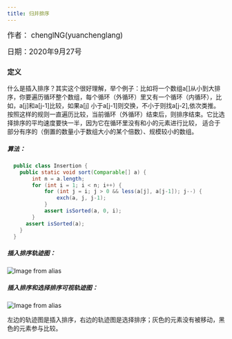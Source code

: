 ```yaml
---
title: 归并排序
---
```


<big>作者： chenglNG(yuanchenglang)</big>

<big>日期：2020年9月27号</big>

### 定义

什么是插入排序？其实这个很好理解，举个例子：比如将一个数组a[]从小到大排序，你要遍历循环整个数组，每个循环（外循环）里又有一个循环（内循环），比如，a[j]和a[j-1]比较，如果a[j]
小于a[j-1]则交换，不小于则找a[j-2],依次类推。按照这样的规则一直遍历比较，当前循环（外循环）结束后，则排序结束。它比选择排序的平均速度要快一半，因为它在循环里没有和小的元素进行比较，
适合于部分有序的（倒置的数量小于数组大小的某个倍数）、规模较小的数组。
##### 算法：
```java
  public class Insertion {
    public static void sort(Comparable[] a) {
        int n = a.length;
        for (int i = 1; i < n; i++) {
            for (int j = i; j > 0 && less(a[j], a[j-1]); j--) {
                exch(a, j, j-1);
            }
            assert isSorted(a, 0, i);
        }
      assert isSorted(a);
    }
  }
```

##### 插入排序轨迹图：
![Image from alias](~@images/code/insertion.png)

##### 插入排序和选择排序可视轨迹图：
![Image from alias](~@images/code/bars.png)

左边的轨迹图是插入排序，右边的轨迹图是选择排序；灰色的元素没有被移动，黑色的元素参与比较。